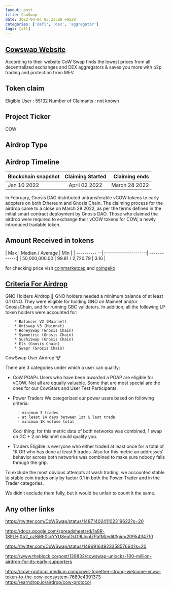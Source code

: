 ```yaml
---
layout: post
title: CowSwap
date: 2022-04-04 03:21:08 +0530
categories: ['defi', 'dex', 'aggregator']
tags: [all]
---
```





## [Cowswap Website](https://swap.cow.fi/)

According to their website CoW Swap finds the lowest prices from all decentralized exchanges and DEX aggregators & saves you more with p2p trading and protection from MEV.

## Token claim

Eligible User : 55132
Number of Claimants : not known

## Project Ticker

COW

## Airdrop Type

## Airdrop Timeline

| Blockchain snapshot     | Claiming Started           | Claiming ends    |
| ----------------------- |:--------------------------:| ----------------:|
|       Jan 10 2022       |   April 02 2022            |  March 28 2022   |

In February, Gnosis DAO distributed untransferable vCOW tokens to early adopters on both Ethereum and Gnosis Chain. The claiming process for the airdrop came to a close on March 28 2022, as per the terms defined in the initial smart contract deployment by Gnosis DAO. Those who claimed the airdrop were required to exchange their vCOW tokens for COW, a newly introduced tradable token.

## Amount Received in tokens

|  Max          |    Median / Average  |       Min    |
|  ---------- --|:--------------------:| ------------:|
| 50,000,000.00 |    99.81 / 2,720.79  |      3.16    |

for checking price visit [coinmarketcap](https://coinmarketcap.com/currencies/cow-protocol/) and [coingeko](https://www.coingecko.com/en/coins/cow-protocol)

## [Criteria For Airdrop](https://twitter.com/CoWSwap/status/1487140241102319622?s=20)

GNO Holders Airdrop 🦉
    GNO holders needed a minimum balance of at least 0.1 GNO. They were eligible for holding GNO on Mainnet and/or GnosisChain, and for running GBC validators. In addition, all the following LP token holders were accounted for:

        * Balancer V2 (Mainnet)
        * Uniswap V3 (Mainnet)
        * HoneySwap (Gnosis Chain)
        * Symmetric (Gnosis Chain)
        * SushiSwap (Gnosis Chain)
        * Elk (Gnosis Chain)
        * Swapr (Gnosis Chain)

CowSwap User Airdrop 🐮

There are 3 categories under which a user can qualify:

- CoW POAPs
    Users who have been *awarded* a POAP are eligible for vCOW. Not all are equally valuable. Some that are most special are the ones for our CowStars and User Test Participants.

- Power Traders
    We categorized our power users based on following criteria:

        - minimum 3 trades
        - at least 14 days between 1st & last trade
        - minimum 1K volume total

    Cool thing: for this metric data of both networks was combined, 1 swap on GC + 2 on Mainnet could qualify you.

- Traders
    Eligible is everyone who either traded at least once for a total of 1K OR who has done at least 5 trades. Also for this metric an addresses' behavior across both networks was combined to make sure nobody falls through the grip.

To exclude the most obvious attempts at wash trading, we accounted stable to stable coin trades only by factor 0.1 in both the Power Trader and in the Trader categories.

We didn’t exclude them fully, but it would be unfair to count it the same.

## Any other links

<https://twitter.com/CoWSwap/status/1487140241102319622?s=20>

<https://docs.google.com/spreadsheets/d/1a8R-189LHjXb2_ozBiBF0scYYU8eqDkO9IJcplZPafM/edit#gid=2095434710>

<https://twitter.com/CoWSwap/status/1496916492335857664?s=20>

<https://www.theblock.co/post/139832/cowswap-unlocks-100-million-airdrop-for-its-early-supporters>

<https://cow-protocol.medium.com/cows-together-strong-welcome-vcow-token-to-the-cow-ecosystem-7689c4391373>
<https://earndrop.io/airdrop/cow-protocol>

